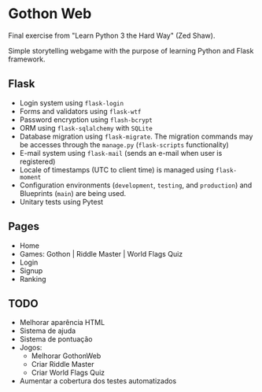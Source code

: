 # Gothon Web

Final exercise from "Learn Python 3 the Hard Way" (Zed Shaw).

Simple storytelling webgame with the purpose of learning Python and Flask framework.


## Flask

- Login system using `flask-login`
- Forms and validators using `flask-wtf`
- Password encryption using `flash-bcrypt`
- ORM using `flask-sqlalchemy` with `SQLite`
- Database migration using `flask-migrate`. The migration commands may be accesses through the `manage.py` (`flask-scripts` functionality)
- E-mail system using `flask-mail` (sends an e-mail when user is registered)
- Locale of timestamps (UTC to client time) is managed using `flask-moment`
- Configuration environments (`development`, `testing`, and `production`) and Blueprints (`main`) are being used.
- Unitary tests using Pytest

## Pages

- Home
- Games: Gothon | Riddle Master | World Flags Quiz
- Login
- Signup
- Ranking
    
## TODO

  - Melhorar aparência HTML  
  - Sistema de ajuda  
  - Sistema de pontuação
  - Jogos: 
    - Melhorar GothonWeb
    - Criar Riddle Master
    - Criar World Flags Quiz
  - Aumentar a cobertura dos testes automatizados